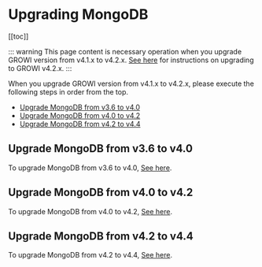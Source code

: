 # Upgrading MongoDB

[[toc]]

::: warning
This page content is necessary operation when you upgrade GROWI version
from v4.1.x to v4.2.x. [See here](../upgrading/42x.md) for instructions
 on upgrading to GROWI v4.2.x.
:::

When you upgrade GROWI version from v4.1.x to v4.2.x,
please execute the following steps in order from the top.

- [Upgrade MongoDB from v3.6 to v4.0](#upgrade-mongodb-from-v3-6-to-v4-0)
- [Upgrade MongoDB from v4.0 to v4.2](#upgrade-mongodb-from-v4-0-to-v4-2)
- [Upgrade MongoDB from v4.2 to v4.4](#upgrade-mongodb-from-v4-2-to-v4-4)

## Upgrade MongoDB from v3.6 to v4.0

To upgrade MongoDB from v3.6 to v4.0, [See here](https://docs.mongodb.com/manual/release-notes/4.0-upgrade-standalone/index.html).

## Upgrade MongoDB from v4.0 to v4.2

To upgrade MongoDB from v4.0 to v4.2, [See here](https://docs.mongodb.com/manual/release-notes/4.2-upgrade-standalone/index.html).

## Upgrade MongoDB from v4.2 to v4.4

To upgrade MongoDB from v4.2 to v4.4, [See here](https://docs.mongodb.com/manual/release-notes/4.4-upgrade-standalone/index.html).
